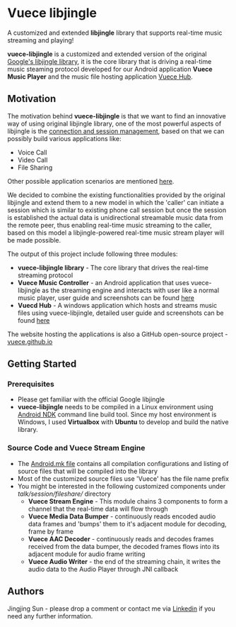 # Vuece libjingle

A customized and extended **libjingle** library that supports real-time music streaming and playing!


**vuece-libjingle** is a customized and extended version of the original [Google's libjingle library](https://developers.google.com/talk/libjingle/developer_guide), it is the core library that is driving
a real-time music steaming protocol developed for our Android application **Vuece Music Player** and the 
music file hosting application [Vuece Hub](http://www.vuece.com/). 


## Motivation
The motivation behind **vuece-libjingle** is that we want to find an innovative way of using original libjingle library, one 
of the most powerful aspects of libjingle is the [connection and session management](https://developers.google.com/talk/libjingle/make_receive_connections), based on that we can possibly build various applications like:
* Voice Call
* Video Call
* File Sharing

Other possible application scenarios are mentioned [here](https://developers.google.com/talk/libjingle/scenarios).

We decided to combine the existing functionalities provided by the original libjingle and extend them to a new model in which the 'caller' can initiate a session which is similar to existing phone call session but once the session is established the actual data is unidirectional streamable music data from the remote peer, thus enabling real-time music streaming to the caller, based on this model a libjingle-powered real-time music stream player will be made possible.
 
The output of this project include following three modules:
* **vuece-libjingle library** - The core library that drives the real-time streaming protocol
* **Vuece Music Controller** - an Android application that uses vuece-libjingle as the streaming engine and interacts with user like a normal music player, user guide and screenshots can be found [here](http://www.vuece.com/hub.html)
* **Vuecd Hub** - A windows application which hosts and streams music files using vuece-libjingle, detailed user guide and screenshots can be found [here](http://www.vuece.com/music.html)

The website hosting the applications is also a GitHub open-source project - [vuece.github.io](https://github.com/vuece/vuece.github.io)


## Getting Started

### Prerequisites
* Please get familiar with the official Google libjingle
* **vuece-libjingle** needs to be compiled in a Linux environment using [Android NDK](https://developer.android.com/ndk/) command line build tool. Since my host environment is Windows, I used **Virtualbox** with **Ubuntu** to develop and build the native library.


### Source Code and Vuece Stream Engine
* The [Android.mk file](vuece-libjingle/libjingle/Android.mk) contains all compilation configurations and listing of source files that will be compiled into the library
* Most of the customized source files use 'Vuece' has the file name prefix
* You might be interested in the following customized components under *talk/session/fileshare/* directory
    * **Vuece Stream Engine** - This module chains 3 components to form a channel that the real-time data will flow through 
    * **Vuece Media Data Bumper** - continuously reads encoded audio data frames and 'bumps' them to it's adjacent module for decoding, frame by frame
    * **Vuece AAC Decoder** - continuously reads and decodes frames received from the data bumper, the decoded frames flows into its adjacent module for audio frame writing
    * **Vuece Audio Writer** - the end of the streaming chain, it writes the audio data to the Audio Player through JNI callback


## Authors
Jingjing Sun - please drop a comment or contact me via [Linkedin](https://www.linkedin.com/in/jjsun001) if you need any further information.

